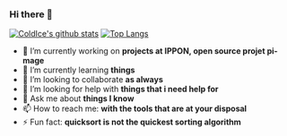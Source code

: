 ### Hi there 👋
[![ColdIce's github stats](https://github-readme-stats.vercel.app/api?username=blackorbit1)](https://github.com/anuraghazra/github-readme-stats)
[![Top Langs](https://github-readme-stats.vercel.app/api/top-langs/?username=blackorbit1&hide=javascript,html)](https://github.com/anuraghazra/github-readme-stats)

- 🔭 I’m currently working on **projects at IPPON, open source projet pi-mage**
- 🌱 I’m currently learning **things**
- 👯 I’m looking to collaborate **as always**
- 🤔 I’m looking for help with **things that i need help for**
- 💬 Ask me about **things I know**
- 📫 How to reach me: **with the tools that are at your disposal**
- ⚡ Fun fact: **quicksort is not the quickest sorting algorithm**

<!--
**blackorbit1/blackorbit1** is a ✨ _special_ ✨ repository because its `README.md` (this file) appears on your GitHub profile.

Here are some ideas to get you started:

- 🔭 I’m currently working on ...
- 🌱 I’m currently learning ...
- 👯 I’m looking to collaborate on ...
- 🤔 I’m looking for help with ...
- 💬 Ask me about ...
- 📫 How to reach me: ...
- 😄 Pronouns: ...
- ⚡ Fun fact: ...
-->
